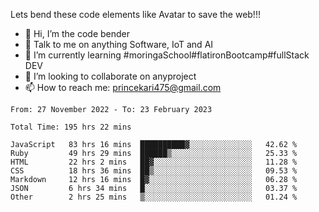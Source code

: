 Lets bend these code elements like Avatar to save the web!!!
- 👋 Hi, I’m the code bender
- 👀 Talk to me on anything Software, IoT and AI
- 🌱 I’m currently learning #moringaSchool#flatironBootcamp#fullStack DEV
- 💞️ I’m looking to collaborate on anyproject
- 📫 How to reach me: princekari475@gmail.com

<!--START_SECTION:waka-->

```text
From: 27 November 2022 - To: 23 February 2023

Total Time: 195 hrs 22 mins

JavaScript   83 hrs 16 mins  ██████████▓░░░░░░░░░░░░░░   42.62 %
Ruby         49 hrs 29 mins  ██████▒░░░░░░░░░░░░░░░░░░   25.33 %
HTML         22 hrs 2 mins   ██▓░░░░░░░░░░░░░░░░░░░░░░   11.28 %
CSS          18 hrs 36 mins  ██▒░░░░░░░░░░░░░░░░░░░░░░   09.53 %
Markdown     12 hrs 16 mins  █▓░░░░░░░░░░░░░░░░░░░░░░░   06.28 %
JSON         6 hrs 34 mins   █░░░░░░░░░░░░░░░░░░░░░░░░   03.37 %
Other        2 hrs 25 mins   ▒░░░░░░░░░░░░░░░░░░░░░░░░   01.24 %
```

<!--END_SECTION:waka-->


<!---
prince475/prince475 is a ✨ special ✨ repository because its `README.md` (this file) appears on your GitHub profile.
You can click the Preview link to take a look at your changes.
--->
